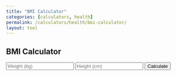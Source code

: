 ```yaml
---
title: "BMI Calculator"
categories: [calculators, health]
permalink: /calculators/health/bmi-calculator/
layout: tool
---
```


<h2>BMI Calculator</h2>
<form id="bmiForm">
  <input type="number" id="weight" placeholder="Weight (kg)">
  <input type="number" id="height" placeholder="Height (cm)">
  <button type="button" onclick="calcBMI()">Calculate</button>
</form>
<p id="bmiResult"></p>

<script>
function calcBMI(){
  let w = document.getElementById('weight').value;
  let h = document.getElementById('height').value / 100;
  let bmi = (w / (h*h)).toFixed(2);
  document.getElementById('bmiResult').innerText = "Your BMI is: " + bmi;
}
</script>
